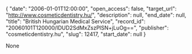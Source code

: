 {
  "date": "2006-01-01T12:00:00", 
  "open_access": false, 
  "target_url": "http://www.cosmeticdentistry.hu/", 
  "description": null, 
  "end_date": null, 
  "title": "British Hungarian Medical Service", 
  "record_id": "20060101T120000/lDUD2SdMxZszPlSN+jLuOg==", 
  "publisher": "cosmeticdentistry.hu", 
  "slug": 12417, 
  "start_date": null
}

None